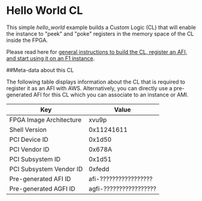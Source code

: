 # Hello World CL

This simple *hello_world* example builds a Custom Logic (CL) that will enable the instance to "peek" and "poke" registers in the memory space of the CL inside the FPGA.

Please read here for [general instructions to build the CL, register an AFI, and start using it on an F1 instance](./../README.md).

##Meta-data about this CL

The following table displays information about the CL that is required to register it as an AFI with AWS.
Alternatively, you can directly use a pre-generated AFI for this CL which you can associate to an instance or AMI.

| Key   | Value     |
|-----------|------|
| FPGA Image Architecture | xvu9p |
| Shell Version | 0x11241611 |
| PCI Device ID | 0x1d50 |
| PCI Vendor ID | 0x678A |
| PCI Subsystem ID | 0x1d51 |
| PCI Subsystem Vendor ID | 0xfedd |
| Pre-generated AFI ID | afi-????????????????? |
| Pre-generated AGFI ID | agfi-????????????????? |

